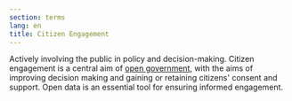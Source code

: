 ```yaml
---
section: terms
lang: en
title: Citizen Engagement 
---
```

Actively involving the public in policy and decision-making. Citizen engagement is a central aim of [open government](/glossary/en/terms/open-government/), with the aims of improving decision making and gaining or retaining citizens' consent and support. Open data is an essential tool for ensuring informed engagement.